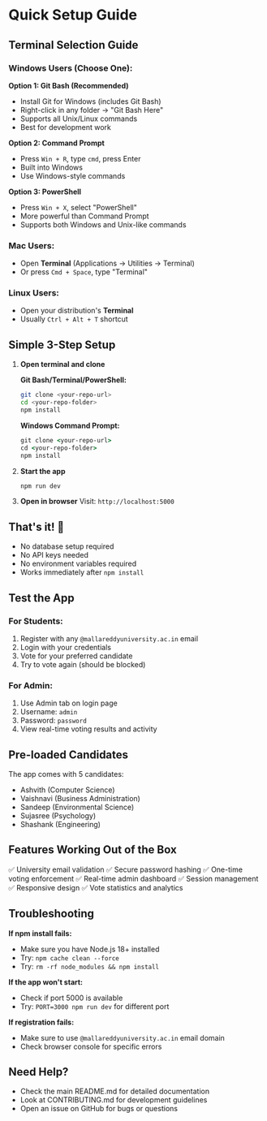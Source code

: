 # Quick Setup Guide

## Terminal Selection Guide

### Windows Users (Choose One):

**Option 1: Git Bash (Recommended)**
- Install Git for Windows (includes Git Bash)
- Right-click in any folder → "Git Bash Here"
- Supports all Unix/Linux commands
- Best for development work

**Option 2: Command Prompt**
- Press `Win + R`, type `cmd`, press Enter
- Built into Windows
- Use Windows-style commands

**Option 3: PowerShell**
- Press `Win + X`, select "PowerShell"
- More powerful than Command Prompt
- Supports both Windows and Unix-like commands

### Mac Users:
- Open **Terminal** (Applications → Utilities → Terminal)
- Or press `Cmd + Space`, type "Terminal"

### Linux Users:
- Open your distribution's **Terminal**
- Usually `Ctrl + Alt + T` shortcut

## Simple 3-Step Setup

1. **Open terminal and clone**
   
   **Git Bash/Terminal/PowerShell:**
   ```bash
   git clone <your-repo-url>
   cd <your-repo-folder>
   npm install
   ```
   
   **Windows Command Prompt:**
   ```cmd
   git clone <your-repo-url>
   cd <your-repo-folder>
   npm install
   ```

2. **Start the app**
   ```bash
   npm run dev
   ```

3. **Open in browser**
   Visit: `http://localhost:5000`

## That's it! 🎉

- No database setup required
- No API keys needed  
- No environment variables required
- Works immediately after `npm install`

## Test the App

### For Students:
1. Register with any `@mallareddyuniversity.ac.in` email
2. Login with your credentials
3. Vote for your preferred candidate
4. Try to vote again (should be blocked)

### For Admin:
1. Use Admin tab on login page
2. Username: `admin`
3. Password: `password`  
4. View real-time voting results and activity

## Pre-loaded Candidates

The app comes with 5 candidates:
- Ashvith (Computer Science)
- Vaishnavi (Business Administration)
- Sandeep (Environmental Science)
- Sujasree (Psychology)
- Shashank (Engineering)

## Features Working Out of the Box

✅ University email validation
✅ Secure password hashing
✅ One-time voting enforcement
✅ Real-time admin dashboard
✅ Session management
✅ Responsive design
✅ Vote statistics and analytics

## Troubleshooting

**If npm install fails:**
- Make sure you have Node.js 18+ installed
- Try: `npm cache clean --force`
- Try: `rm -rf node_modules && npm install`

**If the app won't start:**
- Check if port 5000 is available
- Try: `PORT=3000 npm run dev` for different port

**If registration fails:**
- Make sure to use `@mallareddyuniversity.ac.in` email domain
- Check browser console for specific errors

## Need Help?

- Check the main README.md for detailed documentation
- Look at CONTRIBUTING.md for development guidelines
- Open an issue on GitHub for bugs or questions
